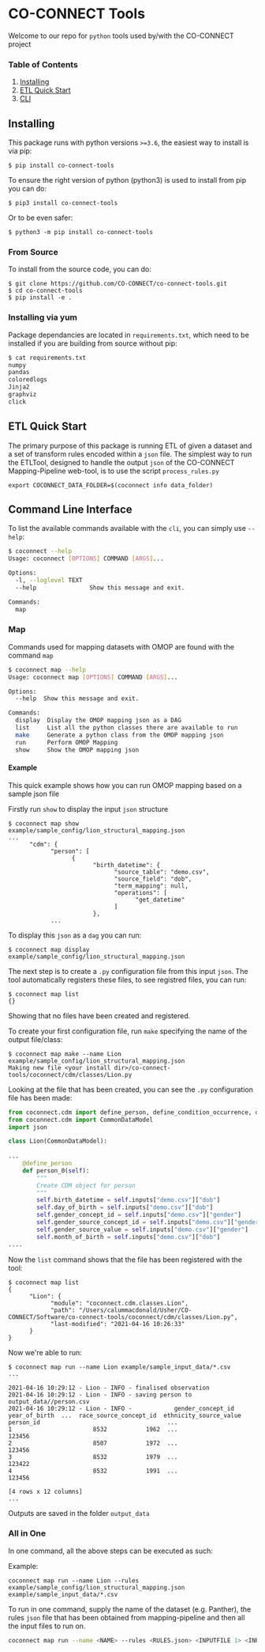 # CO-CONNECT Tools

Welcome to our repo for `python` tools used by/with the CO-CONNECT project

### Table of Contents
1. [Installing](#installing)
1. [ETL Quick Start](#quick)
1. [CLI](#cli)



## Installing

This package runs with python versions `>=3.6`, the easiest way to install is via pip:
```
$ pip install co-connect-tools
```
To ensure the right version of python (python3) is used to install from pip you can do:
```
$ pip3 install co-connect-tools
```
Or to be even safer:
```
$ python3 -m pip install co-connect-tools
```

### From Source

To install from the source code, you can do:
```
$ git clone https://github.com/CO-CONNECT/co-connect-tools.git
$ cd co-connect-tools
$ pip install -e .
```

### Installing via yum
Package dependancies are located in `requirements.txt`, which need to be installed if you are building from source without pip:
```bash
$ cat requirements.txt 
numpy
pandas
coloredlogs
Jinja2
graphviz
click
```

## ETL Quick Start <a name="quick"></a>

The primary purpose of this package is running ETL of given a dataset and a set of transform rules encoded within a `json` file. The simplest way to run the ETLTool, designed to handle the output `json` of the CO-CONNECT Mapping-Pipeline web-tool, is to use the script `process_rules.py`

```
export COCONNECT_DATA_FOLDER=$(coconnect info data_folder)
```


## Command Line Interface <a name="cli"></a>

To list the available commands available with the `cli`, you can simply use `--help`:
```bash
$ coconnect --help
Usage: coconnect [OPTIONS] COMMAND [ARGS]...

Options:
  -l, --loglevel TEXT
  --help               Show this message and exit.

Commands:
  map
```

### Map

Commands used for mapping datasets with OMOP are found with the command `map`
```bash
$ coconnect map --help
Usage: coconnect map [OPTIONS] COMMAND [ARGS]...

Options:
  --help  Show this message and exit.

Commands:
  display  Display the OMOP mapping json as a DAG
  list     List all the python classes there are available to run
  make     Generate a python class from the OMOP mapping json
  run      Perform OMOP Mapping
  show     Show the OMOP mapping json
```  

#### Example
This quick example shows how you can run OMOP mapping based on a sample json file

Firstly run `show` to display the input `json` structure
```
$ coconnect map show example/sample_config/lion_structural_mapping.json
...
      "cdm": {
            "person": [
                  {
                        "birth_datetime": {
                              "source_table": "demo.csv",
                              "source_field": "dob",
                              "term_mapping": null,
                              "operations": [
                                    "get_datetime"
                              ]
                        },
			...
```

To display this `json` as a `dag` you can run:
```
$ coconnect map display example/sample_config/lion_structural_mapping.json 
```

The next step is to create a `.py` configuration file from this input `json`. The tool automatically registers these files, to see registred files, you can run:
```
$ coconnect map list
{}
```
Showing that no files have been created and registered.

To create your first configuration file, run `make` specifying the name of the output file/class:
```
$ coconnect map make --name Lion  example/sample_config/lion_structural_mapping.json
Making new file <your install dir>/co-connect-tools/coconnect/cdm/classes/Lion.py
```

Looking at the file that has been created, you can see the `.py` configuration file has been made:


```python
from coconnect.cdm import define_person, define_condition_occurrence, define_visit_occurrence, define_measurement, define_observation
from coconnect.cdm import CommonDataModel
import json

class Lion(CommonDataModel):
    
...
    @define_person
    def person_0(self):
        """
        Create CDM object for person
        """
        self.birth_datetime = self.inputs["demo.csv"]["dob"]
        self.day_of_birth = self.inputs["demo.csv"]["dob"]
        self.gender_concept_id = self.inputs["demo.csv"]["gender"]
        self.gender_source_concept_id = self.inputs["demo.csv"]["gender"]
        self.gender_source_value = self.inputs["demo.csv"]["gender"]
        self.month_of_birth = self.inputs["demo.csv"]["dob"]
....

```

Now the `list` command shows that the file has been registered with the tool:
```
$ coconnect map list
{
      "Lion": {
            "module": "coconnect.cdm.classes.Lion",
            "path": "/Users/calummacdonald/Usher/CO-CONNECT/Software/co-connect-tools/coconnect/cdm/classes/Lion.py",
            "last-modified": "2021-04-16 10:26:33"
      }
}
```

Now we're able to run:
```
$ coconnect map run --name Lion example/sample_input_data/*.csv
...

2021-04-16 10:29:12 - Lion - INFO - finalised observation
2021-04-16 10:29:12 - Lion - INFO - saving person to output_data//person.csv
2021-04-16 10:29:12 - Lion - INFO -            gender_concept_id  year_of_birth  ...  race_source_concept_id  ethnicity_source_value
person_id                                    ...                                                
1                       8532           1962  ...                  123456                        
2                       8507           1972  ...                  123456                        
3                       8532           1979  ...                  123422                        
4                       8532           1991  ...                  123456                        

[4 rows x 12 columns]
...
```

Outputs are saved in the folder `output_data`


### All in One

In one command, all the above steps can be executed as such:

Example:
```
coconnect map run --name Lion --rules example/sample_config/lion_structural_mapping.json  example/sample_input_data/*.csv
```

To run in one command, supply the name of the dataset (e.g. Panther), the rules `json` file that has been obtained from mapping-pipeline and then all the input files to run on.
```bash
coconnect map run --name <NAME> --rules <RULES.json> <INPUTFILE 1> <INPUTFILE 2> ....
```

